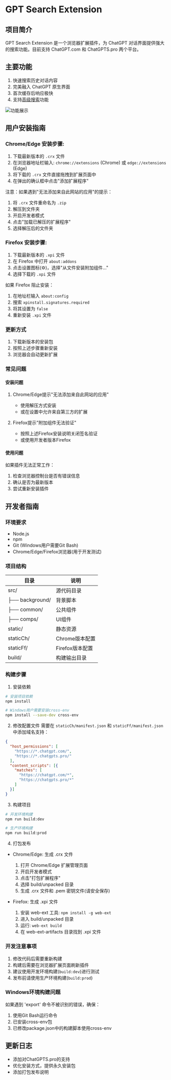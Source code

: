 # GPT Search Extension

## 项目简介
GPT Search Extension 是一个浏览器扩展插件，为 ChatGPT 对话界面提供强大的搜索功能。目前支持 ChatGPT.com 和 ChatGPTS.pro 两个平台。

## 主要功能
1. 快速搜索历史对话内容
2. 完美融入 ChatGPT 原生界面
3. 首次缓存后响应极快
4. 支持[高级搜索](./advancedSearch.md)功能

![功能展示](https://github.com/user-attachments/assets/60350b14-d7b8-4f9e-8a3d-9e6816387c0c)

## 用户安装指南

### Chrome/Edge 安装步骤:
1. 下载最新版本的 `.crx` 文件
2. 在浏览器地址栏输入: `chrome://extensions` (Chrome) 或 `edge://extensions` (Edge)
3. 将下载的 `.crx` 文件直接拖拽到扩展页面中
4. 在弹出的确认框中点击"添加扩展程序"

注意：如果遇到"无法添加来自此网站的应用"的提示：
1. 将 `.crx` 文件重命名为 `.zip`
2. 解压到文件夹
3. 开启开发者模式
4. 点击"加载已解压的扩展程序"
5. 选择解压后的文件夹

### Firefox 安装步骤:
1. 下载最新版本的 `.xpi` 文件
2. 在 Firefox 中打开 `about:addons`
3. 点击设置图标(⚙️)，选择"从文件安装附加组件..."
4. 选择下载的 `.xpi` 文件

如果 Firefox 阻止安装：
1. 在地址栏输入 `about:config`
2. 搜索 `xpinstall.signatures.required`
3. 将其设置为 `false`
4. 重新安装 `.xpi` 文件

### 更新方式
1. 下载新版本的安装包
2. 按照上述步骤重新安装
3. 浏览器会自动更新扩展

### 常见问题

#### 安装问题
1. Chrome/Edge提示"无法添加来自此网站的应用"
   - 使用解压方式安装
   - 或在设置中允许来自第三方的扩展

2. Firefox提示"附加组件无法验证"
   - 按照上述Firefox安装说明关闭签名验证
   - 或使用开发者版本Firefox

#### 使用问题
如果插件无法正常工作：
1. 检查浏览器控制台是否有错误信息
2. 确认是否为最新版本
3. 尝试重新安装插件

## 开发者指南

### 环境要求
- Node.js
- npm
- Git (Windows用户需要Git Bash)
- Chrome/Edge/Firefox浏览器(用于开发测试)

### 项目结构
| 目录 | 说明 |
|------|------|
| src/ | 源代码目录 |
| ├── background/ | 背景脚本 |
| ├── common/ | 公共组件 |
| ├── comps/ | UI组件 |
| static/ | 静态资源 |
| staticCh/ | Chrome版本配置 |
| staticFf/ | Firefox版本配置 |
| build/ | 构建输出目录 |

### 构建步骤

1. 安装依赖
```bash
# 安装项目依赖
npm install

# Windows用户需要安装cross-env
npm install --save-dev cross-env
```

2. 修改配置文件
需要在 `staticCh/manifest.json` 和 `staticFf/manifest.json` 中添加域名支持：

```json
{
  "host_permissions": [
    "https://*.chatgpt.com/",
    "https://*.chatgpts.pro/"
  ],
  "content_scripts": [{
    "matches": [
      "https://chatgpt.com/*",
      "https://chatgpts.pro/*"
    ]
  }]
}
```

3. 构建项目
```bash
# 开发环境构建
npm run build:dev

# 生产环境构建
npm run build:prod
```

4. 打包发布
- Chrome/Edge: 生成 .crx 文件
  1. 打开 Chrome/Edge 扩展管理页面
  2. 开启开发者模式
  3. 点击"打包扩展程序"
  4. 选择 build/unpacked 目录
  5. 生成 .crx 文件和 .pem 密钥文件(请安全保存)

- Firefox: 生成 .xpi 文件
  1. 安装 web-ext 工具: `npm install -g web-ext`
  2. 进入 build/unpacked 目录
  3. 运行: `web-ext build`
  4. 在 web-ext-artifacts 目录找到 .xpi 文件

### 开发注意事项
1. 修改代码后需要重新构建
2. 构建后需要在浏览器扩展页面刷新插件
3. 建议使用开发环境构建(`build:dev`)进行测试
4. 发布前请使用生产环境构建(`build:prod`)

### Windows环境构建问题
如果遇到 'export' 命令不被识别的错误，确保：
1. 使用Git Bash运行命令
2. 已安装cross-env包
3. 已修改package.json中的构建脚本使用cross-env

## 更新日志
- 添加对ChatGPTS.pro的支持
- 优化安装方式，提供永久安装包
- 添加打包发布说明
